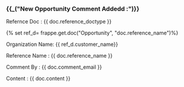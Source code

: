<h3>{{_("New Opportunity Comment Addedd :")}}</h3>
<p>Refernce Doc : {{ doc.reference_doctype }}</p>
{% set  ref_d= frappe.get.doc("Opportunity", "doc.reference_name")%}
<p>Organization Name: {{ ref_d.customer_name}}
<p>Reference Name : {{ doc.reference_name }}</p>
<p>Comment By : {{ doc.comment_email }}</p>
<p>Content : {{ doc.content }}</p>

